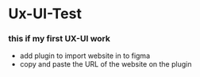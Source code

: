 # Ux-UI-Test 
### this if my first UX-UI work
- add plugin to import website in to figma
- copy and paste the URL of the website on the plugin

